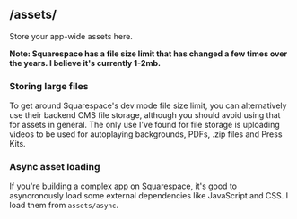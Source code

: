 ## /assets/
Store your app-wide assets here.

**Note: Squarespace has a file size limit that has changed a few times over the years. I believe it's currently 1-2mb.**

### Storing large files
To get around Squarespace's dev mode file size limit, you can alternatively use their backend CMS file storage, although you should avoid using that for assets in general. The only use I've found for file storage is uploading videos to be used for autoplaying backgrounds, PDFs, .zip files and Press Kits.

### Async asset loading
If you're building a complex app on Squarespace, it's good to asyncronously load some external dependencies like JavaScript and CSS. I load them from `assets/async`.

